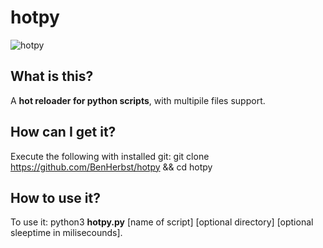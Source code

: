 # hotpy
![hotpy](https://user-images.githubusercontent.com/83538916/168386123-038a14cf-6ee2-44f5-83e0-06565aa60224.svg)

## What is this?
A **hot reloader for python scripts**, with multipile files support.
## How can I get it?
Execute the following with installed git: git clone https://github.com/BenHerbst/hotpy && cd hotpy
## How to use it?
To use it: python3 **hotpy.py** [name of script] [optional directory] [optional sleeptime in milisecounds].
